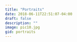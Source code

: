 ```yaml
---
title: "Portraits"
date: 2018-06-11T22:51:07-04:00
draft: false
description: ""
image: pic10.jpg
gid: portraits
---
```

